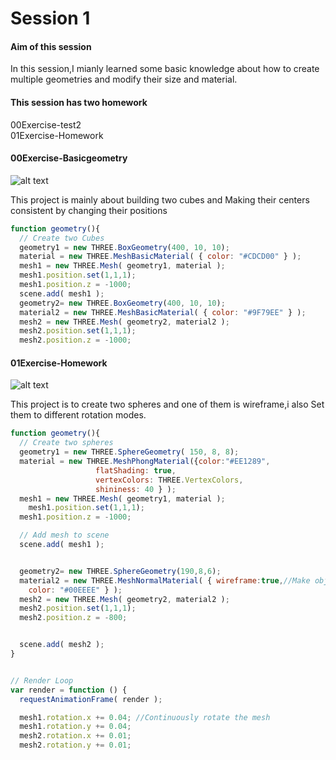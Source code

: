 Session 1
========
#### Aim of this session ####
In this session,I mianly learned some basic knowledge about how to create multiple geometries and modify their size and material.
#### This session has two homework ####
00Exercise-test2  
01Exercise-Homework
#### 00Exercise-Basicgeometry
![alt text](https://github.com/sunyingg/DAT505-Code/tree/master/Pictures/texture1.png)

This project is mainly about building two cubes and Making their centers consistent  by changing their positions
 ```javascript
 function geometry(){
   // Create two Cubes
   geometry1 = new THREE.BoxGeometry(400, 10, 10);
   material = new THREE.MeshBasicMaterial( { color: "#CDCD00" } );
   mesh1 = new THREE.Mesh( geometry1, material );
   mesh1.position.set(1,1,1);
   mesh1.position.z = -1000;
   scene.add( mesh1 );
   geometry2= new THREE.BoxGeometry(400, 10, 10);
   material2 = new THREE.MeshBasicMaterial( { color: "#9F79EE" } );
   mesh2 = new THREE.Mesh( geometry2, material2 );
   mesh2.position.set(1,1,1);
   mesh2.position.z = -1000;
   ```
#### 01Exercise-Homework ####

![alt text](https://github.com/sunyingg/DAT505-Code/tree/master/Pictures/texture2.png )

This project is to create two spheres and one of them is wireframe,i also Set them to different rotation modes.
 ```javascript
 function geometry(){
   // Create two spheres
   geometry1 = new THREE.SphereGeometry( 150, 8, 8);
   material = new THREE.MeshPhongMaterial({color:"#EE1289",
 					flatShading: true,
 					vertexColors: THREE.VertexColors,
 					shininess: 40 } );
   mesh1 = new THREE.Mesh( geometry1, material );
     mesh1.position.set(1,1,1);
   mesh1.position.z = -1000;

   // Add mesh to scene
   scene.add( mesh1 );


   geometry2= new THREE.SphereGeometry(190,8,6);
   material2 = new THREE.MeshNormalMaterial( { wireframe:true,//Make objects wireframes
     color: "#00EEEE" } );
   mesh2 = new THREE.Mesh( geometry2, material2 );
   mesh2.position.set(1,1,1);
   mesh2.position.z = -800;


   scene.add( mesh2 );
 }


 // Render Loop
 var render = function () {
   requestAnimationFrame( render );

   mesh1.rotation.x += 0.04; //Continuously rotate the mesh
   mesh1.rotation.y += 0.04;
   mesh2.rotation.x += 0.01;
   mesh2.rotation.y += 0.01;

  ```
